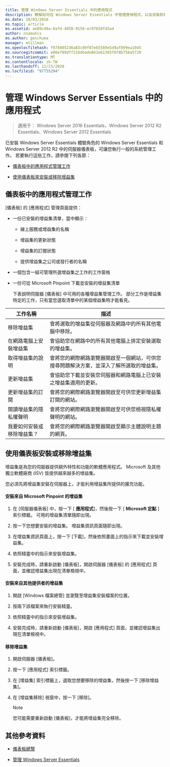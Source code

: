 ```yaml
---
title: 管理 Windows Server Essentials 中的應用程式
description: 瞭解如何在 Windows Server Essentials 中管理應用程式，以及安裝和移除增益集。
ms.date: 10/03/2016
ms.topic: article
ms.assetid: ae89c46a-0afd-4858-9150-ec97650f45a4
author: nnamuhcs
ms.author: geschuma
manager: mtillman
ms.openlocfilehash: f978405236a83c89f07e65589e5d9af899ea1045
ms.sourcegitcommit: e00e789dff216dbade861e61365f078b758a5720
ms.translationtype: MT
ms.contentlocale: zh-TW
ms.lasthandoff: 12/23/2020
ms.locfileid: "97755294"
---
```

# <a name="manage-applications-in-windows-server-essentials"></a>管理 Windows Server Essentials 中的應用程式

>適用于： Windows Server 2016 Essentials、Windows Server 2012 R2 Essentials、Windows Server 2012 Essentials

 已安裝 Windows Server Essentials 體驗角色的 Windows Server Essentials 和 Windows Server 2012 R2 中的伺服器儀表板，可讓您執行一般的系統管理工作。 若要執行這些工作，請參閱下列各節：

-   [儀表板中的應用程式管理工作](Manage-Applications-in-Windows-Server-Essentials.md#BKMK_1)

-   [使用儀表板來安裝或移除增益集](Manage-Applications-in-Windows-Server-Essentials.md#BKMK_2)

##  <a name="application-management-tasks-in-the-dashboard"></a><a name="BKMK_1"></a> 儀表板中的應用程式管理工作
 [儀表板] 的 [應用程式] 管理頁面提供：

- 一份已安裝的增益集清單，當中顯示：

  -   線上服務或增益集的名稱

  -   增益集的更新狀態

  -   增益集的訂閱狀態

  -   提供增益集之公司或發行者的名稱

- 一個包含一組可管理所選增益集之工作的工作窗格

- 一份可從 Microsoft Pinpoint 下載並安裝的增益集清單

  下表說明伺服器 [儀表板] 中可用的各種增益集管理工作。 部分工作是增益集特定的工作，只有當您選取清單中的某個增益集時才能看見。

|工作名稱|描述|
|---------------|-----------------|
|移除增益集|會將選取的增益集從伺服器及網路中的所有其他電腦中移除。|
|在網路電腦上安裝增益集|會協助您在網路中的所有其他電腦上排定安裝選取的增益集。|
|取得增益集的說明|會將您的網際網路瀏覽器開啟至一個網站，可供您搜尋問題解決方案，並深入了解所選取的增益集。|
|更新增益集|會協助您下載並安裝您伺服器和網路電腦上已安裝之增益集適用的更新。|
|更新增益集的訂閱|會將您的網際網路瀏覽器開啟至可供您更新增益集訂閱的網站。|
|閱讀增益集的隱私權聲明|會將您的網際網路瀏覽器開啟至可供您檢視隱私權聲明的網站。|
|我要如何安裝或移除增益集？|會將您的網際網路瀏覽器開啟至顯示主體說明主題的網頁。|

##  <a name="install-or-remove-add-ins-using-the-dashboard"></a><a name="BKMK_2"></a> 使用儀表板安裝或移除增益集
 增益集是為您的伺服器提供額外特性和功能的軟體應用程式。 Microsoft 及其他獨立軟體廠商 (ISV) 皆提供越來越多的增益集。

 您必須先將增益集安裝在伺服器上，才能利用增益集所提供的擴充功能。

#### <a name="to-install-an-add-in-from-microsoft-pinpoint"></a>安裝來自 Microsoft Pinpoint 的增益集

1.  在 [伺服器儀表板] 中，按一下 [ **應用程式**]，然後按一下 [ **Microsoft 定點** ] 索引標籤。 可用的增益集清單隨即出現。

2.  按一下您想要安裝的增益集。 增益集資訊頁面隨即出現。

3.  在增益集資訊頁面上，按一下 [下載]，然後依照畫面上的指示來下載並安裝增益集。

4.  依照精靈中的指示來安裝增益集。

5.  安裝完成時，請重新啟動 [儀表板]，開啟伺服器 [儀表板] 的 [應用程式] 頁面，並確認增益集出現在清單檢視中。

#### <a name="to-install-an-add-in-from-another-provider"></a>安裝來自其他提供者的增益集

1.  開啟 [Windows 檔案總管] 並瀏覽至增益集安裝檔案的位置。

2.  按兩下該檔案來執行安裝精靈。

3.  依照精靈中的指示來安裝增益集。

4.  安裝完成時，請重新啟動 [儀表板]，開啟 [應用程式] 頁面，並確認增益集出現在清單檢視中。

#### <a name="to-remove-an-add-in"></a>移除增益集

1.  開啟伺服器 [儀表板]。

2.  按一下 [應用程式] 索引標籤。

3.  在 [增益集] 索引標籤上，選取您想要移除的增益集，然後按一下 [移除增益集]。

4.  在 [增益集移除] 視窗中，按一下 [移除]。

    > [!NOTE]
    >  您可能需要重新啟動 [儀表板]，才能將增益集完全移除。

## <a name="additional-references"></a>其他參考資料

-   [儀表板總覽](Overview-of-the-Dashboard-in-Windows-Server-Essentials.md)

-   [管理 Windows Server Essentials](Manage-Windows-Server-Essentials.md)

